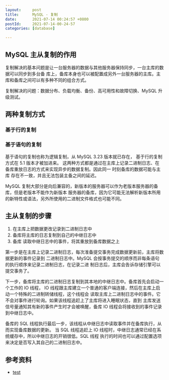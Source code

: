 ```yaml
---
layout:     post
title:      MySQL - 复制
date:       2021-07-14 00:24:57 +0800
postId:     2021-07-14-00-24-57
categories: [database]

---
```


## MySQL 主从复制的作用

复制解决的基本问题是让一台服务器的数据与其他服务器保持同步，一台主库的数据可以同步到多台备
库上，备库本身也可以被配置成另外一台服务器的主库。主库和备库之间可以有多种不同的组合方式。

复制解决的问题：数据分布、负载均衡、备份、高可用性和故障切换、MySQL 升级测试。

## 两种复制方式

### 基于行的复制
### 基于语句的复制

基于语句的复制也称为逻辑复制，从 MySQL 3.23 版本就已存在， 基于行的复制方式在 5.1 版本才被加进来。
这两种方式都是通过在主库上记录二进制日志、在备库重放日志的方式来实现异步的数据复制。因此同一
时刻备库的数据可能与主库 存在不一致，并且无法包装主备之间的延迟。

MySQL 复制大部分是向后兼容的，新版本的服务器可以作为老版本服务器的备库，但是老版本不能作为新版本
服务器的备库，因为它可能无法解析新版本所用的新特性或语法，另外所使用的二进制文件格式也可能不同。

## 主从复制的步骤

1) 在主库上把数据更改记录到二进制日志中
2) 备库将主库的日志复制到自己的中继日志中
3) 备库 读取中继日志中的事件，将其重放到备库数据之上

第一步是在主库上记录二进制日志，每次准备提交事务完成数据更新前，主库将数据更新的事件记录到 
二进制日志中。MySQL 会按事务提交的顺序而非每条语句的执行顺序来记录二进制日志，在记录二进 
制日志后，主库会告诉存储引擎可以提交事务了。

下一步，备库将主库的二进制日志复制到其本地的中继日志中。备库首先会启动一个工作的 IO 线程， 
IO 线程跟主库建立一个普通的客户端连接，然后在主库上启动一个特殊的二进制转储线程，这个线程会 
读取主库上二进制日志中的事件。它不会对事件进行轮询。如果该线程追赶上了主库将进入睡眠状态，直到
主库发送信号量通知其有新的事件产生时才会被唤醒，备库 IO 线程会将接收到的事件记录到中继日志中。

备库的 SQL 线程执行最后一步，该线程从中继日志中读取事件并在备库执行，从而实现备库数据的更新。
当 SQL 线程追赶上 IO 线程时，中继日志通常已经在系统缓存中，所以中继日志的开销很低。SQL 线程
执行的时间也可以通过配置选项来决定是否写入其自己的二进制日志中。

## 参考资料

* [test](test.html)
